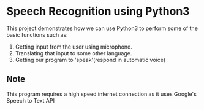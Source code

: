 # Speech Recognition using Python3
This project demonstrates how we can use Python3 to perform some of the basic functions such as:
1. Getting input from the user using microphone.
2. Translating that input to some other language.
3. Getting our program to 'speak'(respond in automatic voice)

## Note
This program requires a high speed internet connection as it uses Google's Speech to Text API
